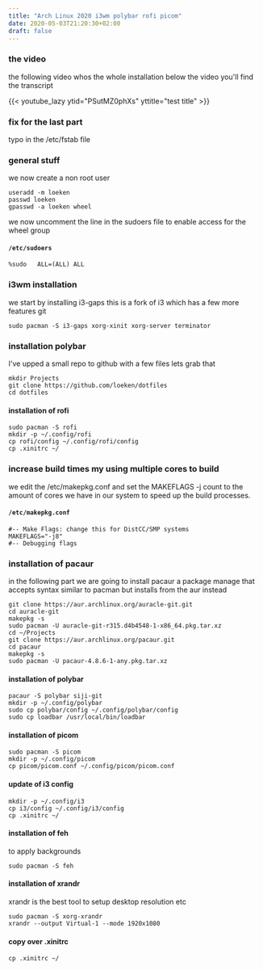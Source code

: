 ```yaml
---
title: "Arch Linux 2020 i3wm polybar rofi picom"
date: 2020-05-03T21:20:30+02:00
draft: false
---
```


### the video
the following video whos the whole installation below the video you'll find the transcript

{{<  youtube_lazy ytid="PSutMZ0phXs" yttitle="test title" >}}

### fix for the last part
typo in the /etc/fstab file

### general stuff
we now create a non root  user
```
useradd -m loeken
passwd loeken
gpasswd -a loeken wheel
```

we now uncomment the line in the sudoers file to enable access for the wheel group
#### **`/etc/sudoers`**
```
%sudo	ALL=(ALL) ALL
```
### i3wm installation

we start by installing i3-gaps this is a fork of i3 which has a few more features git
```
sudo pacman -S i3-gaps xorg-xinit xorg-server terminator
```

### installation polybar

I've upped a small repo to github with a few files lets grab that

```
mkdir Projects
git clone https://github.com/loeken/dotfiles
cd dotfiles
```


#### installation of rofi
```
sudo pacman -S rofi
mkdir -p ~/.config/rofi
cp rofi/config ~/.config/rofi/config
cp .xinitrc ~/
```

### increase build times my using multiple cores to build
we edit the /etc/makepkg.conf and set the MAKEFLAGS -j count to the amount of cores we have in our system to speed up the build processes.
#### **`/etc/makepkg.conf`**
```
#-- Make Flags: change this for DistCC/SMP systems
MAKEFLAGS="-j8"
#-- Debugging flags
```

### installation of pacaur
in the following part we are going to install pacaur a package manage that accepts syntax similar to pacman but installs from the aur instead

```
git clone https://aur.archlinux.org/auracle-git.git
cd auracle-git
makepkg -s
sudo pacman -U auracle-git-r315.d4b4548-1-x86_64.pkg.tar.xz
cd ~/Projects
git clone https://aur.archlinux.org/pacaur.git
cd pacaur
makepkg -s
sudo pacman -U pacaur-4.8.6-1-any.pkg.tar.xz
```
#### installation of polybar
```
pacaur -S polybar siji-git
mkdir -p ~/.config/polybar
sudo cp polybar/config ~/.config/polybar/config
sudo cp loadbar /usr/local/bin/loadbar
```

#### installation of picom
```
sudo pacman -S picom
mkdir -p ~/.config/picom
cp picom/picom.conf ~/.config/picom/picom.conf
```

#### update of i3 config
```
mkdir -p ~/.config/i3
cp i3/config ~/.config/i3/config
cp .xinitrc ~/
```

#### installation of feh
to apply backgrounds
```
sudo pacman -S feh
```
#### installation of xrandr
xrandr is the best tool to setup desktop resolution etc
```
sudo pacman -S xorg-xrandr
xrandr --output Virtual-1 --mode 1920x1080
```

#### copy over .xinitrc 
```
cp .xinitrc ~/
```